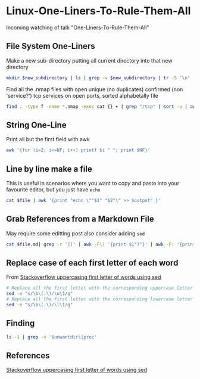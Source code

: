 # Linux-One-Liners-To-Rule-Them-All

Incoming watching of talk "One-Liners-To-Rule-Them-All"

## File System One-Liners

Make a new sub-directory putting all current directory into that new directory 
```bash
mkdir $new_subdirectory | ls | grep -v $new_subdirectory | tr -S '\n' ' ' | xargs -I@ bash -c 'mv @ $new_subdirectory/'
```

Find all the .nmap  files with open unique (no duplicates) confirmed (non 'service?') tcp services on open ports, sorted alphabetally file
```bash
find . -type f -name *.nmap -exec cat {} + | grep "/tcp" | sort -u | awk '{print $3}' | sort -u | grep -v '?\|[0-9]'
```

## String One-Line

Print all but the first field with awk
```bash
awk '{for (i=2; i<=NF; i++) printf $i " "; print $NF}'
```

## Line by line make a file

This is useful in scenarios where you want to copy and paste into your favourite editor, but you just have `echo` 
```bash
cat $file | awk '{print "echo \""$1" "$2"\" >> $output" }'
```

##  Grab References from a Markdown File

May require some editting post also consider adding `sed`
```bash
cat $file.md| grep -r '](' | awk -F\) '{print $1")"}' | awk -F: '{print $2$3}'
```

## Replace case of each first letter of each word

From [Stackoverflow uppercasing first letter of words using sed](https://stackoverflow.com/questions/1538676/uppercasing-first-letter-of-words-using-sed)
```bash
# Replace all the first letter with the corresponding uppercase letter 
sed -e "s/\b\(.\)/\u\1/g"
# Replace all the first letter with the corresponding lowercase letter 
sed -e "s/\b\(.\)/\l\1/g"
```

## Finding 

```bash
ls -1 | grep -v '$unwantdir\|proc'
```

## References

[Stackoverflow uppercasing first letter of words using sed](https://stackoverflow.com/questions/1538676/uppercasing-first-letter-of-words-using-sed)